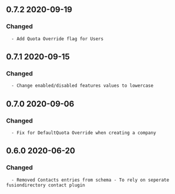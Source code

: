## 0.7.2 2020-09-19 <dave at tiredofit dot ca>

   ### Changed
      - Add Quota Override flag for Users


## 0.7.1 2020-09-15 <dave at tiredofit dot ca>

   ### Changed
      - Change enabled/disabled features values to lowercase


## 0.7.0 2020-09-06 <dave at tiredofit dot ca>

   ### Changed
      - Fix for DefaultQuota Override when creating a company


## 0.6.0 2020-06-20 <dave at tiredofit dot ca>

   ### Changed
      - Removed Contacts entries from schema - To rely on seperate fusiondirectory contact plugin



